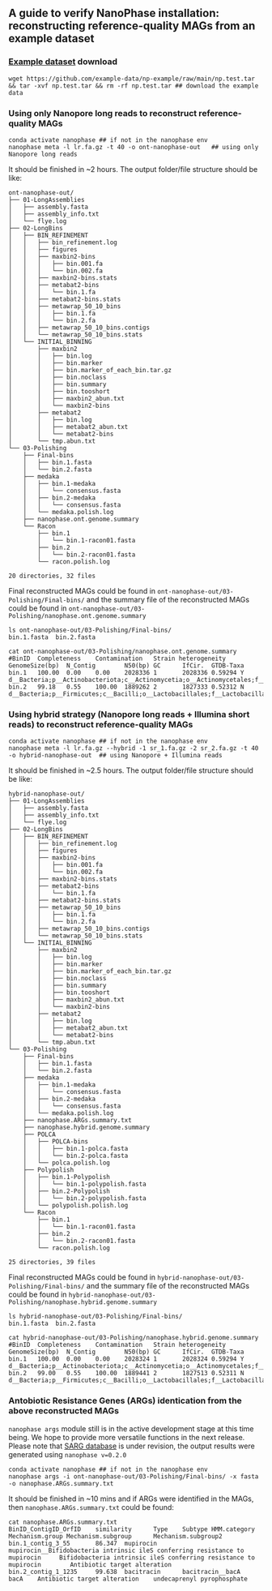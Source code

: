 ## A guide to verify NanoPhase installation: reconstructing reference-quality MAGs from an example dataset
### [Example dataset](https://github.com/example-data/np-example) download
```
wget https://github.com/example-data/np-example/raw/main/np.test.tar && tar -xvf np.test.tar && rm -rf np.test.tar ## download the example data
```

### Using only Nanopore long reads to reconstruct reference-quality MAGs
```
conda activate nanophase ## if not in the nanophase env
nanophase meta -l lr.fa.gz -t 40 -o ont-nanophase-out   ## using only Nanopore long reads
```
It should be finished in ~2 hours. The output folder/file structure should be like:
```
ont-nanophase-out/
├── 01-LongAssemblies
│   ├── assembly.fasta
│   ├── assembly_info.txt
│   └── flye.log
├── 02-LongBins
│   ├── BIN_REFINEMENT
│   │   ├── bin_refinement.log
│   │   ├── figures
│   │   ├── maxbin2-bins
│   │   │   ├── bin.001.fa
│   │   │   └── bin.002.fa
│   │   ├── maxbin2-bins.stats
│   │   ├── metabat2-bins
│   │   │   └── bin.1.fa
│   │   ├── metabat2-bins.stats
│   │   ├── metawrap_50_10_bins
│   │   │   ├── bin.1.fa
│   │   │   └── bin.2.fa
│   │   ├── metawrap_50_10_bins.contigs
│   │   └── metawrap_50_10_bins.stats
│   └── INITIAL_BINNING
│       ├── maxbin2
│       │   ├── bin.log
│       │   ├── bin.marker
│       │   ├── bin.marker_of_each_bin.tar.gz
│       │   ├── bin.noclass
│       │   ├── bin.summary
│       │   ├── bin.tooshort
│       │   ├── maxbin2_abun.txt
│       │   └── maxbin2-bins
│       ├── metabat2
│       │   ├── bin.log
│       │   ├── metabat2_abun.txt
│       │   └── metabat2-bins
│       └── tmp.abun.txt
└── 03-Polishing
    ├── Final-bins
    │   ├── bin.1.fasta
    │   └── bin.2.fasta
    ├── medaka
    │   ├── bin.1-medaka
    │   │   └── consensus.fasta
    │   ├── bin.2-medaka
    │   │   └── consensus.fasta
    │   └── medaka.polish.log
    ├── nanophase.ont.genome.summary
    └── Racon
        ├── bin.1
        │   └── bin.1-racon01.fasta
        ├── bin.2
        │   └── bin.2-racon01.fasta
        └── racon.polish.log

20 directories, 32 files
```
Final reconstructed MAGs could be found in `ont-nanophase-out/03-Polishing/Final-bins/` and the summary file of the reconstructed MAGs could be found in `ont-nanophase-out/03-Polishing/nanophase.ont.genome.summary`
```
ls ont-nanophase-out/03-Polishing/Final-bins/
bin.1.fasta  bin.2.fasta

cat ont-nanophase-out/03-Polishing/nanophase.ont.genome.summary
#BinID  Completeness    Contamination   Strain heterogeneity    GenomeSize(bp)  N_Contig        N50(bp) GC      IfCir.  GTDB-Taxa
bin.1   100.00  0.00    0.00    2028336 1       2028336 0.59294 Y       d__Bacteria;p__Actinobacteriota;c__Actinomycetia;o__Actinomycetales;f__Bifidobacteriaceae;g__Bifidobacterium;s__Bifidobacterium
bin.2   99.18   0.55    100.00  1889262 2       1827333 0.52312 N       d__Bacteria;p__Firmicutes;c__Bacilli;o__Lactobacillales;f__Lactobacillaceae;g__Limosilactobacillus;s__Limosilactobacillus
```
### Using hybrid strategy (Nanopore long reads + Illumina short reads) to reconstruct reference-quality MAGs
```
conda activate nanophase ## if not in the nanophase env
nanophase meta -l lr.fa.gz --hybrid -1 sr_1.fa.gz -2 sr_2.fa.gz -t 40 -o hybrid-nanophase-out  ## using Nanopore + Illumina reads
```
It should be finished in ~2.5 hours. The output folder/file structure should be like:
```
hybrid-nanophase-out/
├── 01-LongAssemblies
│   ├── assembly.fasta
│   ├── assembly_info.txt
│   └── flye.log
├── 02-LongBins
│   ├── BIN_REFINEMENT
│   │   ├── bin_refinement.log
│   │   ├── figures
│   │   ├── maxbin2-bins
│   │   │   ├── bin.001.fa
│   │   │   └── bin.002.fa
│   │   ├── maxbin2-bins.stats
│   │   ├── metabat2-bins
│   │   │   └── bin.1.fa
│   │   ├── metabat2-bins.stats
│   │   ├── metawrap_50_10_bins
│   │   │   ├── bin.1.fa
│   │   │   └── bin.2.fa
│   │   ├── metawrap_50_10_bins.contigs
│   │   └── metawrap_50_10_bins.stats
│   └── INITIAL_BINNING
│       ├── maxbin2
│       │   ├── bin.log
│       │   ├── bin.marker
│       │   ├── bin.marker_of_each_bin.tar.gz
│       │   ├── bin.noclass
│       │   ├── bin.summary
│       │   ├── bin.tooshort
│       │   ├── maxbin2_abun.txt
│       │   └── maxbin2-bins
│       ├── metabat2
│       │   ├── bin.log
│       │   ├── metabat2_abun.txt
│       │   └── metabat2-bins
│       └── tmp.abun.txt
└── 03-Polishing
    ├── Final-bins
    │   ├── bin.1.fasta
    │   └── bin.2.fasta
    ├── medaka
    │   ├── bin.1-medaka
    │   │   └── consensus.fasta
    │   ├── bin.2-medaka
    │   │   └── consensus.fasta
    │   └── medaka.polish.log
    ├── nanophase.ARGs.summary.txt
    ├── nanophase.hybrid.genome.summary
    ├── POLCA
    │   ├── POLCA-bins
    │   │   ├── bin.1-polca.fasta
    │   │   └── bin.2-polca.fasta
    │   └── polca.polish.log
    ├── Polypolish
    │   ├── bin.1-Polypolish
    │   │   └── bin.1-polypolish.fasta
    │   ├── bin.2-Polypolish
    │   │   └── bin.2-polypolish.fasta
    │   └── polypolish.polish.log
    └── Racon
        ├── bin.1
        │   └── bin.1-racon01.fasta
        ├── bin.2
        │   └── bin.2-racon01.fasta
        └── racon.polish.log

25 directories, 39 files
```
Final reconstructed MAGs could be found in `hybrid-nanophase-out/03-Polishing/Final-bins/` and the summary file of the reconstructed MAGs could be found in `hybrid-nanophase-out/03-Polishing/nanophase.hybrid.genome.summary`
```
ls hybrid-nanophase-out/03-Polishing/Final-bins/
bin.1.fasta  bin.2.fasta

cat hybrid-nanophase-out/03-Polishing/nanophase.hybrid.genome.summary
#BinID  Completeness    Contamination   Strain heterogeneity    GenomeSize(bp)  N_Contig        N50(bp) GC      IfCir.  GTDB-Taxa
bin.1   100.00  0.00    0.00    2028324 1       2028324 0.59294 Y       d__Bacteria;p__Actinobacteriota;c__Actinomycetia;o__Actinomycetales;f__Bifidobacteriaceae;g__Bifidobacterium;s__Bifidobacterium
bin.2   99.00   0.55    100.00  1889441 2       1827513 0.52311 N       d__Bacteria;p__Firmicutes;c__Bacilli;o__Lactobacillales;f__Lactobacillaceae;g__Limosilactobacillus;s__Limosilactobacillus
```
### Antobiotic Resistance Genes (ARGs) identication from the above reconstructed MAGs
`nanophase args` module still is in the active development stage at this time being. We hope to provide more versatile functions in the next release.
Please note that [SARG database](https://github.com/xinehc/args_oap/tree/main/args_oap/DB) is under revision, the output results were generated using `nanophase v=0.2.0`
```
conda activate nanophase ## if not in the nanophase env
nanophase args -i ont-nanophase-out/03-Polishing/Final-bins/ -x fasta -o nanophase.ARGs.summary.txt
```
It should be finished in ~10 mins and if ARGs were identified in the MAGs, then `nanophase.ARGs.summary.txt` could be found:
```
cat nanophase.ARGs.summary.txt
BinID_ContigID_OrfID    similarity      Type    Subtype HMM.category    Mechanism.group Mechanism.subgroup      Mechanism.subgroup2
bin.1_contig_3_55       86.347  mupirocin       mupirocin__Bifidobacteria intrinsic ileS conferring resistance to mupirocin     Bifidobacteria intrinsic ileS conferring resistance to mupirocin        Antibiotic target alteration
bin.2_contig_1_1235     99.638  bacitracin      bacitracin__bacA        bacA    Antibiotic target alteration    undecaprenyl pyrophosphate
```

